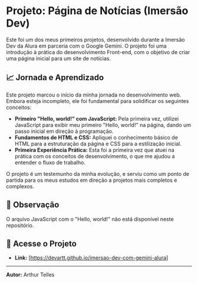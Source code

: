 # Projeto: Página de Notícias (Imersão Dev)

Este foi um dos meus primeiros projetos, desenvolvido durante a Imersão Dev da Alura em parceria com o Google Gemini. O projeto foi uma introdução à prática do desenvolvimento Front-end, com o objetivo de criar uma página inicial para um site de notícias.

## 📈 Jornada e Aprendizado

Este projeto marcou o início da minha jornada no desenvolvimento web. Embora esteja incompleto, ele foi fundamental para solidificar os seguintes conceitos:

- **Primeiro "Hello, world!" com JavaScript:** Pela primeira vez, utilizei JavaScript para exibir meu primeiro "Hello, world!" na página, dando um passo inicial em direção à programação.
- **Fundamentos de HTML e CSS:** Apliquei o conhecimento básico de HTML para a estruturação da página e CSS para a estilização inicial.
- **Primeira Experiência Prática:** Esta foi a primeira vez que atuei na prática com os conceitos de desenvolvimento, o que me ajudou a entender o fluxo de trabalho.

O projeto é um testemunho da minha evolução, e serviu como um ponto de partida para os meus estudos em direção a projetos mais completos e complexos.

## 📌 Observação

O arquivo JavaScript com o "Hello, world!" não está disponível neste repositório.

## 🔗 Acesse o Projeto

- **Link:** [https://devartt.github.io/imersao-dev-com-gemini-alura]

---

**Autor:** Arthur Telles
